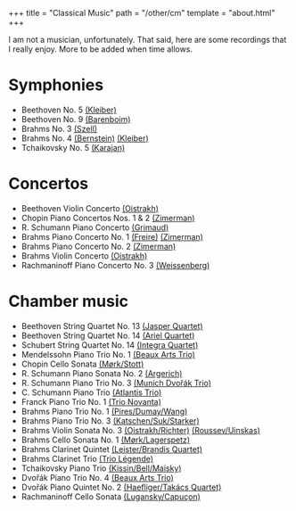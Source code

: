 +++
title = "Classical Music"
path = "/other/cm"
template = "about.html"
+++

I am not a musician, unfortunately. That said, here are some recordings that I really enjoy. More to be added when time allows.

# Symphonies

* Beethoven No. 5 [(Kleiber)](https://www.youtube.com/watch?v=WFifaY_eZU0)
* Beethoven No. 9 [(Barenboim)](https://www.youtube.com/watch?v=HljSXSm6v9M)
* Brahms No. 3 [(Szell)](https://www.youtube.com/watch?v=So8MM06OhGQ)
* Brahms No. 4 [(Bernstein)](https://www.youtube.com/watch?v=ckuUq7im8H4) [(Kleiber)](https://www.youtube.com/watch?v=wxB5vkZy7nM)
* Tchaikovsky No. 5 [(Karajan)](https://www.youtube.com/watch?v=NeNeQrUXymg)

# Concertos

* Beethoven Violin Concerto [(Oistrakh)](https://www.youtube.com/watch?v=ZLllWipBTDc)
* Chopin Piano Concertos Nos. 1 & 2 [(Zimerman)](https://www.youtube.com/watch?v=5BLU-CaKIt8&list=OLAK5uy_lYoRMn5PjDGe41z1MoD6sfbEOH3VwkePM)
* R. Schumann Piano Concerto [(Grimaud)](https://www.youtube.com/watch?v=NCeTl85p-WU)
* Brahms Piano Concerto No. 1 [(Freire)](https://www.youtube.com/watch?v=rDhBywJ5zCU) [(Zimerman)](https://www.youtube.com/watch?v=OrmeHjUG-0k&list=OLAK5uy_keyr8G67Fjw6KjVQmjsEzDwG_WAMmKUEM)
* Brahms Piano Concerto No. 2 [(Zimerman)](https://www.youtube.com/watch?v=tWoFaPwbzqE)
* Brahms Violin Concerto [(Oistrakh)](https://www.youtube.com/watch?v=KkfgFuCUe8w) 
* Rachmaninoff Piano Concerto No. 3 [(Weissenberg)](https://www.youtube.com/watch?v=aSXtXLAVgkE) 

# Chamber music

* Beethoven String Quartet No. 13 [(Jasper Quartet)](https://www.youtube.com/watch?v=a7wk0M125JM)
* Beethoven String Quartet No. 14 [(Ariel Quartet)](https://www.youtube.com/watch?v=FUob2dcQTWA)
* Schubert String Quartet No. 14 [(Integra Quartet)](https://www.youtube.com/watch?v=yWxlmjaNk8A)
* Mendelssohn Piano Trio No. 1 [(Beaux Arts Trio)](https://www.youtube.com/watch?v=KioVcstEF9E)
* Chopin Cello Sonata [(Mørk/Stott)](https://www.youtube.com/watch?v=E2az8ch_EIU)
* R. Schumann Piano Sonata No. 2 [(Argerich)](https://www.youtube.com/watch?v=UjlO0ABn3vQ)
* R. Schumann Piano Trio No. 3 [(Munich Dvořák Trio)](https://www.youtube.com/watch?v=C0oFKoIs4z4)
* C. Schumann Piano Trio [(Atlantis Trio)](https://www.youtube.com/watch?v=udZiIvt4w24)
* Franck Piano Trio No. 1 [(Trio Novanta)](https://www.youtube.com/watch?v=izzXp0aOL2I)
* Brahms Piano Trio No. 1 [(Pires/Dumay/Wang)](https://www.youtube.com/watch?v=XKqIHLb5_mk)
* Brahms Piano Trio No. 3 [(Katschen/Suk/Starker)](https://www.youtube.com/watch?v=qqq6FAI9i1s)
* Brahms Violin Sonata No. 3 [(Oistrakh/Richter)](https://www.youtube.com/watch?v=VRn_8BtYjT8) [(Roussev/Uinskas)](https://www.youtube.com/watch?v=RTGEazhKC-4)
* Brahms Cello Sonata No. 1 [(Mørk/Lagerspetz)](https://www.youtube.com/watch?v=nPLVscIpH-0)
* Brahms Clarinet Quintet [(Leister/Brandis Quartet)](https://www.youtube.com/watch?v=RU9WlDIkuRE) 
* Brahms Clarinet Trio [(Trio Légende)](https://www.youtube.com/watch?v=1oYTSEDvASA)
* Tchaikovsky Piano Trio [(Kissin/Bell/Maisky)](https://www.youtube.com/watch?v=3M8KKABLhVo)
* Dvořák Piano Trio No. 4 [(Beaux Arts Trio)](https://www.youtube.com/watch?v=vDPkMvUAgqo)
* Dvořák Piano Quintet No. 2 [(Haefliger/Takács Quartet)](https://www.youtube.com/watch?v=_qz6y-ME8zs)
* Rachmaninoff Cello Sonata [(Lugansky/Capuçon)](https://www.youtube.com/watch?v=KkcJBjuCuPY)
